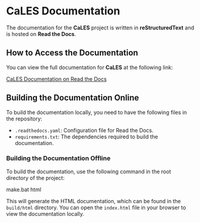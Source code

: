 # CaLES Documentation

The documentation for the **CaLES** project is written in **reStructuredText** and is hosted on **Read the Docs**.

## How to Access the Documentation

You can view the full documentation for **CaLES** at the following link:

[CaLES Documentation on Read the Docs](https://app.readthedocs.org/projects/cales-test/)

## Building the Documentation Online

To build the documentation locally, you need to have the following files in the repository:

- `.readthedocs.yaml`: Configuration file for Read the Docs.
- `requirements.txt`: The dependencies required to build the documentation.

### Building the Documentation Offline

To build the documentation, use the following command in the root directory of the project:

make.bat html

This will generate the HTML documentation, which can be found in the `build/html` directory. You can open the `index.html` file in your browser to view the documentation locally.
